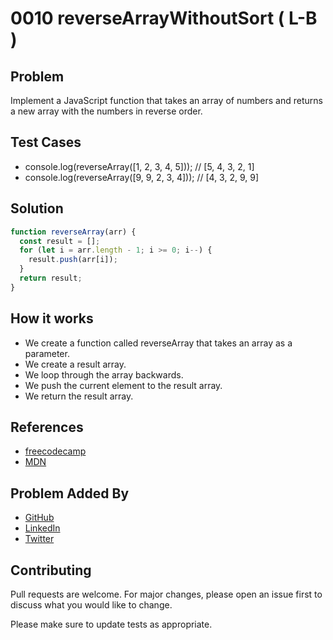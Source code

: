 # 0010 reverseArrayWithoutSort ( L-B )

## Problem

Implement a JavaScript function that takes an array of numbers and returns a new array with the numbers in reverse order.

## Test Cases

- console.log(reverseArray([1, 2, 3, 4, 5])); // [5, 4, 3, 2, 1]
- console.log(reverseArray([9, 9, 2, 3, 4])); // [4, 3, 2, 9, 9]

## Solution

```javascript
function reverseArray(arr) {
  const result = [];
  for (let i = arr.length - 1; i >= 0; i--) {
    result.push(arr[i]);
  }
  return result;
}
```

## How it works

-  We create a function called reverseArray that takes an array as a parameter.
-  We create a result array.
-  We loop through the array backwards.
-  We push the current element to the result array.
-  We return the result array.

## References

-  [freecodecamp](https://www.freecodecamp.org/news/how-to-reverse-an-array-in-javascript-in-3-different-ways-75e4763c68cb/)
-  [MDN](https://developer.mozilla.org/en-US/docs/Web/JavaScript/Reference/Global_Objects/Array/reverse)

## Problem Added By

-  [GitHub](https://www.github.com/devvsakib)
-  [LinkedIn](https://www.linkedin.com/in/devvsakib)
-  [Twitter](https://twitter.com/devvsakib)

## Contributing

Pull requests are welcome. For major changes, please open an issue first to discuss what you would like to change.

Please make sure to update tests as appropriate.